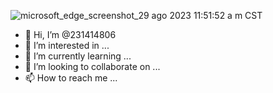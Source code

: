 ![microsoft_edge_screenshot_29 ago  2023 11:51:52 a  m  CST](https://github.com/231414806/231414806/assets/144766850/79a1cb75-e15b-44f5-9a88-e5d1a24e00a7)

- 👋 Hi, I’m @231414806
- 👀 I’m interested in ...
- 🌱 I’m currently learning ...
- 💞️ I’m looking to collaborate on ...
- 📫 How to reach me ...

<!---
231414806/231414806 is a ✨ special ✨ repository because its `README.md` (this file) appears on your GitHub profile.
You can click the Preview link to take a look at your changes.
--->
